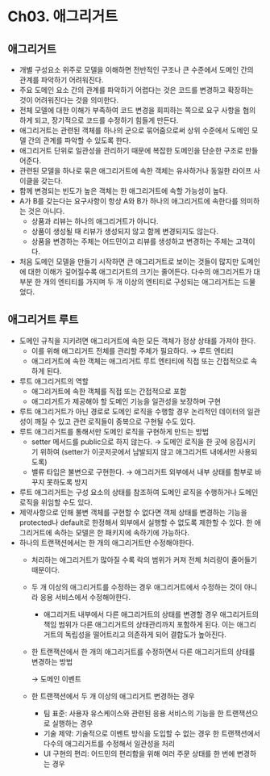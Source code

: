 # Ch03. 애그리거트

## 애그리거트

- 개별 구성요소 위주로 모델을 이해하면 전반적인 구조나 큰 수준에서 도메인 간의 관계를 파악하기 어려워진다.
- 주요 도메인 요소 간의 관계를 파악하기 어렵다는 것은 코드를 변경하고 확장하는 것이 어려워진다는 것을 의미한다.
- 전체 모델에 대한 이해가 부족하여 코드 변경을 회피하는 쪽으로 요구 사항을 협의하게 되고, 장기적으로 코드를 수정하기 힘들게 만든다.
- 애그리거트는 관련된 객체를 하나의 군으로 묶어줌으로써 상위 수준에서 도메인 모델 간의 관계를 파악할 수 있도록 한다.
- 애그리거트 단위로 일관성을 관리하기 때문에 복잡한 도메인을 단순한 구조로 만들어준다.
- 관련된 모델을 하나로 묶은 애그리거트에 속한 객체는 유사하거나 동일한 라이프 사이클을 갖는다.
- 함께 변경되는 빈도가 높은 객체는 한 애그리거트에 속할 가능성이 높다.
- A가 B를 갖는다는 요구사항이 항상 A와 B가 하나의 애그리거트에 속한다를 의미하는 것은 아니다.
    - 상품과 리뷰는 하나의 애그리거트가 아니다.
    - 상품이 생성될 때 리뷰가 생성되지 않고 함께 변경되지도 않는다.
    - 상품을 변경하는 주체는 어드민이고 리뷰를 생성하고 변경하는 주체는 고객이다.
- 처음 도메인 모델을 만들기 시작하면 큰 애그리거트로 보이는 것들이 많지만 도메인에 대한 이해가 깊어질수록 애그리거트의 크기는 줄어든다. 다수의 애그리거트가 대부분 한 개의 엔티티를 가지며 두 개 이상의 엔티티로 구성되는 애그리거트는 드물었다.

## 애그리거트 루트

- 도메인 규칙을 지키려면 애그리거트에 속한 모든 객체가 정상 상태를 가져야 한다.
    - 이를 위해 애그리거트 전체를 관리할 주체가 필요하다. → 루트 엔티티
    - 애그리거트에 속한 객체는 애그리거트 루트 엔티티에 직접 또는 간접적으로 속하게 된다.
- 루트 애그리거트의 역할
    - 애그리거트에 속한 객체를 직접 또는 간접적으로 포함
    - 애그리거트가 제공해야 할 도메인 기능을 일관성을 보장하며 구현
- 루트 애그리거트가 아닌 경로로 도메인 로직을 수행할 경우 논리적인 데이터의 일관성이 깨질 수 있고 관련 로직들이 중복으로 구현될 수도 있다.
- 루트 애그리거트를 통해서만 도메인 로직을 구현하게 만드는 방법
    - setter 메서드를 public으로 하지 않는다. → 도메인 로직을 한 곳에 응집시키기 위하여 (setter가 이곳저곳에서 남발되지 않고 애그리거트 내에서만 사용되도록)
    - 밸류 타입은 불변으로 구현한다. → 애그리거트 외부에서 내부 상태를 함부로 바꾸지 못하도록 방지
- 루트 애그리거트는 구성 요소의 상태를 참조하여 도메인 로직을 수행하거나 도메인 로직을 위임할 수도 있다.
- 제약사항으로 인해 불변 객체를 구현할 수 없다면 객체 상태를 변경하는 기능을 protected나 default로 한정해서 외부에서 실행할 수 없도록 제한할 수 있다. 한 애그리거트에 속하는 모델은 한 패키지에 속하기에 가능하다.
- 하나의 트랜잭션에서는 한 개의 애그리거트만 수정해야한다.
    - 처리하는 애그리거트가 많아질 수록 락의 범위가 커져 전체 처리량이 줄어들기 때문이다.
    - 두 개 이상의 애그리거트를 수정하는 경우 애그리거트에서 수정하는 것이 아니라 응용 서비스에서 수정해야한다.
        - 애그리거트 내부에서 다른 애그리거트의 상태를 변경할 경우 애그리거트의 책임 범위가 다른 애그리거트의 상태관리까지 포함하게 된다. 이는 애그리거트의 독립성을 떨어트리고 의존하게 되어 결합도가 높아진다.
    - 한 트랜잭션에서 한 개의 애그리거트를 수정하면서 다른 애그리거트의 상태를 변경하는 방법

      → 도메인 이벤트

    - 한 트랜잭션에서 두 개 이상의 애그리거트 변경하는 경우
        - 팀 표준: 사용자 유스케이스와 관련된 응용 서비스의 기능을 한 트랜잭션으로 실행하는 경우
        - 기술 제약: 기술적으로 이벤트 방식을 도입할 수 없는 경우 한 트랜잭션에서 다수의 애그리거트를 수정해서 일관성을 처리
        - UI 구현의 편리: 어드민의 편리함을 위해 여러 주문 상태를 한 번에 변경하는 경우
